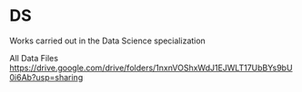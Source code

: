 # DS
Works carried out in the Data Science specialization

All Data Files
https://drive.google.com/drive/folders/1nxnVOShxWdJ1EJWLT17UbBYs9bU0i6Ab?usp=sharing

